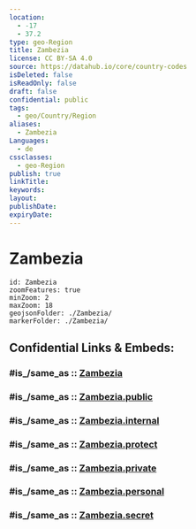 ```yaml
---
location:
  - -17
  - 37.2
type: geo-Region
title: Zambezia
license: CC BY-SA 4.0
source: https://datahub.io/core/country-codes
isDeleted: false
isReadOnly: false
draft: false
confidential: public
tags:
  - geo/Country/Region
aliases:
  - Zambezia
Languages:
  - de
cssclasses:
  - geo-Region
publish: true
linkTitle:
keywords:
layout:
publishDate:
expiryDate:
---
```


# Zambezia

```leaflet
id: Zambezia
zoomFeatures: true 
minZoom: 2 
maxZoom: 18
geojsonFolder: ./Zambezia/
markerFolder: ./Zambezia/
```


## Confidential Links & Embeds: 

### #is_/same_as :: [Zambezia](/_Standards/Earth/Continent/Africa/Africa~East/Mozambique/Provinces~Mozambique/Zambezia.md) 

### #is_/same_as :: [Zambezia.public](/_public/Earth/Continent/Africa/Africa~East/Mozambique/Provinces~Mozambique/Zambezia.public.md) 

### #is_/same_as :: [Zambezia.internal](/_internal/Earth/Continent/Africa/Africa~East/Mozambique/Provinces~Mozambique/Zambezia.internal.md) 

### #is_/same_as :: [Zambezia.protect](/_protect/Earth/Continent/Africa/Africa~East/Mozambique/Provinces~Mozambique/Zambezia.protect.md) 

### #is_/same_as :: [Zambezia.private](/_private/Earth/Continent/Africa/Africa~East/Mozambique/Provinces~Mozambique/Zambezia.private.md) 

### #is_/same_as :: [Zambezia.personal](/_personal/Earth/Continent/Africa/Africa~East/Mozambique/Provinces~Mozambique/Zambezia.personal.md) 

### #is_/same_as :: [Zambezia.secret](/_secret/Earth/Continent/Africa/Africa~East/Mozambique/Provinces~Mozambique/Zambezia.secret.md)

